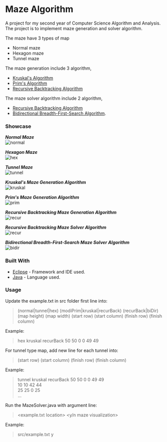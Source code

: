 # Maze Algorithm

A project for my second year of Computer Science Algorithm and Analysis. The project is to implement maze generation and solver algorithm. 

The maze have 3 types of map
* Normal maze
* Hexagon maze
* Tunnel maze

The maze generation include 3 algorithm, 
* [Kruskal's Algorithm](https://en.wikipedia.org/wiki/Kruskal%27s_algorithm)
* [Prim's Algorithm](https://en.wikipedia.org/wiki/Prim%27s_algorithm)
* [Recursive Backtracking Algorithm](https://en.wikipedia.org/wiki/Backtracking)

The maze solver algorithm include 2 algorithm, 
* [Recursive Backtracking Algorithm](https://en.wikipedia.org/wiki/Backtracking) 
* [Bidirectional Breadth-First-Search Algorithm](https://en.wikipedia.org/wiki/Bidirectional_search).

### Showcase
***Normal Maze***  
![normal](https://github.com/ZankiMaru/maze_algorithm/blob/master/showcase/normal-maze.png)

***Hexagon Maze***  
![hex](https://github.com/ZankiMaru/maze_algorithm/blob/master/showcase/hex-maze.png)

***Tunnel Maze***  
![tunnel](https://github.com/ZankiMaru/maze_algorithm/blob/master/showcase/tunnel-maze.png)

***Kruskal's Maze Generation Algorithm***  
![kruskal](https://github.com/ZankiMaru/maze_algorithm/blob/master/showcase/kruskal-maze.png)

***Prim's Maze Generation Algorithm***  
![prim](https://github.com/ZankiMaru/maze_algorithm/blob/master/showcase/modiprim-maze.png)

***Recursive Backtracking Maze Generation Algorithm***  
![recur](https://github.com/ZankiMaru/maze_algorithm/blob/master/showcase/recurback-maze.png)

***Recursive Backtracking Maze Solver Algorithm***  
![recur](https://github.com/ZankiMaru/maze_algorithm/blob/master/showcase/recur-solve.gif)

***Bidirectional Breadth-First-Search Maze Solver Algorithm***  
![bidir](https://github.com/ZankiMaru/maze_algorithm/blob/master/showcase/bidir-solve.gif)

### Built With
* [Eclipse](https://www.eclipse.org/) - Framework and IDE used.
* [Java](https://java.com/en/) - Language used.

### Usage
Update the example.txt in src folder first line into: 
>(normal|tunnel|hex) (modiPrim|kruskal|recurBack) (recurBack|biDir) (map height) (map width) (start row) (start column) (finish row) (finish column)

Example:
> hex kruskal recurBack 50 50 0 0 49 49

For tunnel type map, add new line for each tunnel into:  
> (start row) (start column) (finish row) (finish column)

Example:
> tunnel kruskal recurBack 50 50 0 0 49 49  
> 10 10 42 44  
> 25 25 0 25  
> ...

Run the MazeSolver.java with argument line:
> <example.txt location> <y/n maze visualization>

Example:
> src/example.txt y




